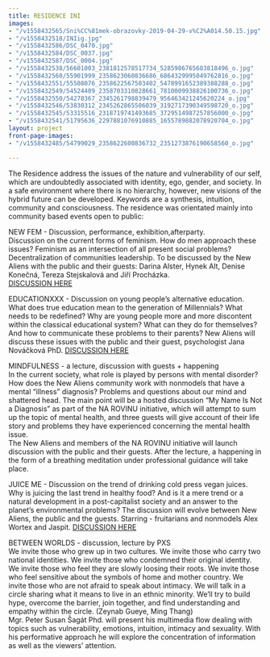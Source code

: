 ```yaml
---
title: RESIDENCE INI
images:
- "/v1558432565/Sni%CC%81mek-obrazovky-2019-04-29-v%C2%A014.50.15.jpg"
- "/v1558432518/INIig.jpg"
- "/v1558432586/DSC_0470.jpg"
- "/v1558432584/DSC_0037.jpg"
- "/v1558432587/DSC_0004.jpg"
- "/v1558432538/56601003_2381812578517734_5285986765683818496_o.jpg"
- "/v1558432560/55901999_2358623060836686_6864329995049762816_o.jpg"
- "/v1558432551/55508076_2358622567503402_5478991652389388288_o.jpg"
- "/v1558432549/54524409_2358703310828661_7810009938826100736_o.jpg"
- "/v1558432550/54278367_2345261798839479_956463421245620224_o.jpg"
- "/v1558432546/53830312_2345262865506039_3192717390349598720_o.jpg"
- "/v1558432545/53315516_2318719741493685_3729514987257856000_o.jpg"
- "/v1558432541/51795636_2297881076910885_1655789882078920704_o.jpg"
layout: project
front-page-images:
- "/v1558432485/54799029_2358622600836732_2351273876190658560_o.jpg"

---
```

The Residence address the issues of the nature and vulnerability of our self, which are undoubtedly associated with identity, ego, gender, and society. In a safe environment where there is no hierarchy, however, new visions of the hybrid future can be developed. Keywords are a synthesis, intuition, community and consciousness. The residence was orientated mainly into community based events open to public:

NEW FEM - Discussion, performance, exhibition,afterparty.  
Discussion on the current forms of feminism. How do men approach these issues? Feminism as an intersection of all present social problems? Decentralization of communities leadership. To be discussed by the New Aliens with the public and their guests: Darina Alster, Hynek Alt, Denise Konečná, Tereza Stejskalová and Jiří Procházka.  
[DISCUSSION HERE](https://youtu.be/3ECXYZyMaCY)

EDUCATIONXXX - Discussion on young people’s alternative education. What does true education mean to the generation of Millennials? What needs to be redefined? Why are young people more and more discontent within the classical educational system? What can they do for themselves? And how to communicate these problems to their parents? New Aliens will discuss these issues with the public and their guest, psychologist Jana Nováčková PhD.  [DISCUSSION HERE](https://youtu.be/oknIj67nxKQ)

MINDFULNESS - a lecture, discussion with guests + happening  
In the current society, what role is played by persons with mental disorder? How does the New Aliens community work with nonmodels that have a mental “illness” diagnosis? Problems and questions about our mind and shattered head. The main point will be a hosted discussion “My Name Is Not a Diagnosis” as part of the NA ROVINU initiative, which will attempt to sum up the topic of mental health, and three guests will give account of their life story and problems they have experienced concerning the mental health issue.  
The New Aliens and members of the NA ROVINU initiative will launch discussion with the public and their guests. After the lecture, a happening in the form of a breathing meditation under professional guidance will take place.

JUICE ME - Discussion on the trend of drinking cold press vegan juices.  
Why is juicing the last trend in healthy food? And is it a mere trend or a natural development in a post-capitalist society and an answer to the planet’s environmental problems? The discussion will evolve between New Aliens, the public and the guests. Starring - fruitarians and nonmodels Alex Wortex and Jaspit. [DISCUSSION HERE](https://youtu.be/WybYKcIlajI)

BETWEEN WORLDS - discussion, lecture by PXS  
We invite those who grew up in two cultures. We invite those who carry two national identities. We invite those who condemned their original identity. We invite those who feel they are slowly loosing their roots. We invite those who feel sensitive about the symbols of home and mother country. We invite those who are not afraid to speak about intimacy. We will talk in a circle sharing what it means to live in an ethnic minority. We’ll try to build hype, overcome the barrier, join together, and find understanding and empathy within the circle. (Zeynab Gueye, Ming Thang)  
Mgr. Peter Susan Šagát Phd. will present his multimedia flow dealing with topics such as vulnerability, emotions, intuition, intimacy and sexuality. With his performative approach he will explore the concentration of information as well as the viewers’ attention.